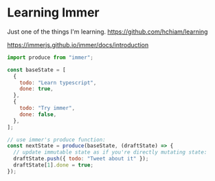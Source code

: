 # Learning Immer

Just one of the things I'm learning. <https://github.com/hchiam/learning>

<https://immerjs.github.io/immer/docs/introduction>

```js
import produce from "immer";

const baseState = [
  {
    todo: "Learn typescript",
    done: true,
  },
  {
    todo: "Try immer",
    done: false,
  },
];

// use immer's produce function:
const nextState = produce(baseState, (draftState) => {
  // update immutable state as if you're directly mutating state:
  draftState.push({ todo: "Tweet about it" });
  draftState[1].done = true;
});
```
